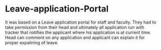 # Leave-application-Portal
It was based on a Leave application portal for staff and faculty. They had to take permission from their head and ultimately all application run with tracker that notifies the applicant where his application is at current time. Head can comment on any application and applicant can explain it for proper expalining of leave.
